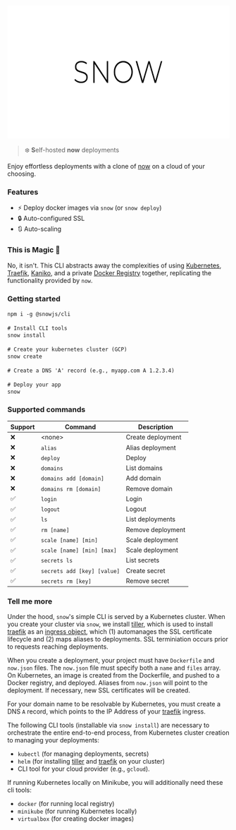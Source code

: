 <div align="center">
  <img height="300" src="./logo.svg">
</div>

> :snowflake: **S**elf-hosted **now** deployments 

Enjoy effortless deployments with a clone of [now][now] on a cloud of your choosing.

### Features
 - ⚡️ Deploy docker images via `snow` (or `snow deploy`)
 - 🔒 Auto-configured SSL
 - 🔃 Auto-scaling

### This is Magic 🔮

No, it isn't. This CLI abstracts away the complexities of using [Kubernetes], [Traefik], [Kaniko], and a private [Docker Registry] together, replicating the functionality provided by `now`.

### Getting started

```
npm i -g @snowjs/cli

# Install CLI tools
snow install

# Create your kubernetes cluster (GCP)
snow create

# Create a DNS 'A' record (e.g., myapp.com A 1.2.3.4)

# Deploy your app 
snow
```

### Supported commands

| Support            | Command                     | Description       |
|--------------------|-----------------------------|-------------------|
| :x:                | \<none\>                    | Create deployment |
| :x:                | `alias`                     | Alias deployment  |
| :x:                | `deploy`                    | Deploy            |
| :x:                | `domains`                   | List domains      |
| :x:                | `domains add [domain]`      | Add domain        |
| :x:                | `domains rm [domain]`       | Remove domain     |
| :white_check_mark: | `login`                     | Login             |
| :white_check_mark: | `logout`                    | Logout            |
| :white_check_mark: | `ls`                        | List deployments  |
| :white_check_mark: | `rm [name]`                 | Remove deployment |
| :white_check_mark: | `scale [name] [min]`        | Scale deployment  |
| :white_check_mark: | `scale [name] [min] [max]`  | Scale deployment  |
| :white_check_mark: | `secrets ls`                | List secrets      |
| :white_check_mark: | `secrets add [key] [value]` | Create secret     |
| :white_check_mark: | `secrets rm [key]`          | Remove secret     |

### Tell me more

Under the hood, `snow`'s simple CLI is served by a Kubernetes cluster. When you create your cluster via `snow`, we install [tiller][helm], which is used to install [traefik] as an [ingress object][ingress], which (1) automanages the SSL certificate lifecycle and (2) maps aliases to deployments. SSL terminiation occurs prior to requests reaching deployments.

When you create a deployment, your project must have `Dockerfile` and `now.json` files. The `now.json` file must specify both a `name` and  `files` array. On Kubernetes, an image is created from the Dockerfile, and pushed to a Docker registry, and deployed. Aliases from `now.json` will point to the deployment. If necessary, new SSL certificates will be created.

For your domain name to be resolvable by Kubernetes, you must create a DNS `A` record, which points to the IP Address of your [traefik] ingress.

The following CLI tools (installable via `snow install`) are necessary to orchestrate the entire end-to-end process, from Kubernetes cluster creation to managing your deployments:

- `kubectl` (for managing deployments, secrets)
- `helm` (for installing [tiller][helm] and [traefik] on your cluster)
- CLI tool for your cloud provider (e.g., `gcloud`).

If running Kubernetes locally on Minikube, you will additionally need these cli tools:

- `docker` (for running local registry)
- `minikube` (for running Kubernetes locally)
- `virtualbox` (for creating docker images)

[docker registry]: https://github.com/helm/charts/tree/master/stable/docker-registry
[now]: https://github.com/zeit/now-cli
[ingress]: https://kubernetes.io/docs/concepts/services-networking/ingress/
[kaniko]: https://github.com/GoogleContainerTools/kaniko
[kubernetes]: https://kubernetes.io/
[helm]: https://docs.helm.sh/
[docker]: https://www.docker.com/
[letsencrypt]: https://letsencrypt.org/
[minikube]: https://kubernetes.io/docs/setup/minikube/
[traefik]: https://traefik.io/